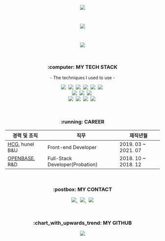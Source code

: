 <p align="center">
  <img src="https://capsule-render.vercel.app/api?type=waving&height=150&section=header&text=Inseong&fontSize=70&fontAlign=80&fontAlignY=40&color=34c0eb&fontColor=ffffff"/>
</p>

<br>

<p align="center">
<img align='center' src="http://mazassumnida.wtf/api/v2/generate_badge?boj=goflvhxj2547">
</p>

<br>
  
<p align="center">
  <a href="https://hits.seeyoufarm.com">
    <img src="https://hits.seeyoufarm.com/api/count/incr/badge.svg?url=https://github.com/InSeong-So&count_bg=%234CD3FC&title_bg=%2386757E&icon=github.svg&icon_color=%23E1DEDE&title=hits&edge_flat=false"/>
  </a>
</p>

<br>

<h3 align="center">:computer: MY TECH STACK</h3>

<p align="center"> - The techniques I used to use -</p>

<p align="center">
  <img src="https://img.shields.io/badge/HTML5-E34F26?style=flat-square&logo=html5&logoColor=white"/></a>&nbsp
  <img src="https://img.shields.io/badge/CSS3-1572B6?style=flat-square&logo=css3&logoColor=white"/></a>&nbsp
  <img src="https://img.shields.io/badge/JavaScript-ffb13b?style=flat-square&logo=javascript&logoColor=white"/></a>&nbsp 
  <img src="https://img.shields.io/badge/TypeScript-3178C6?style=flat-square&logo=TypeScript&logoColor=white"/></a>&nbsp 
  <img src="https://img.shields.io/badge/Vue.js-4FC08D?style=flat-square&logo=Vue.js&logoColor=white"/></a>&nbsp 
  <img src="https://img.shields.io/badge/React.js-61DAFB?style=flat-square&logo=React&logoColor=white"/></a>&nbsp 
  <br>
  <img src="https://img.shields.io/badge/Node.js-339933?style=flat-square&logo=Node.js&logoColor=white"/></a>&nbsp
  <img src="https://img.shields.io/badge/Java-5382A1?style=flat-square&logo=Java&logoColor=white"/></a>&nbsp
  <img src="https://img.shields.io/badge/Python-3766AB?style=flat-square&logo=Python&logoColor=white"/></a>&nbsp 
  <br>
  <img src="https://img.shields.io/badge/Linux-FCC624?style=flat-square&logo=Linux&logoColor=white"/></a>&nbsp 
  <img src="https://img.shields.io/badge/RaspberryPi-A22846?style=flat-square&logo=RaspberryPi&logoColor=white"/></a>&nbsp 
  <img src="https://img.shields.io/badge/Oracle-F80000?style=flat-square&logo=Oracle&logoColor=white"/></a>&nbsp 
  <img src="https://img.shields.io/badge/Mysql-4479A1?style=flat-square&logo=MySql&logoColor=white"/></a>&nbsp 
</p>

<br>

<h3 align="center">:running: CAREER</h3>

<table align="center">
  <thead>
    <th>경력 및 조직</th> 
    <th>직무</th> 
    <th>재직년월</th>
  </thead>
  <tbody>
    <tr>
      <td><a href="https://www.e-hcg.com/kor/">HCG</a>, hunel B&U</td>
      <td>Front-end Developer</td>
      <td>2019. 03 ~ 2021. 07</td>
    </tr>
    <tr>
      <td><a href="http://www.openbase.co.kr/">OPENBASE</a>, R&D</td>
      <td>Full-Stack Developer(Probation)</td>
      <td>2018. 10 ~ 2018. 12</td>
    </tr>
  </tbody>
</table>
  
<br>

<h3 align="center">:postbox: MY CONTACT</h3>

<p align="center">
  <a href="https://sisparang.tistory.com/">
    <img src="https://img.shields.io/badge/Tech%20Blog-FF5722?style=flat-square&logo=Blogger&logoColor=white&link=https://sisparang.tistory.com/"/>
  </a>&nbsp
  <a href="https://www.rocketpunch.com/@InSeong-So">
    <img src="https://img.shields.io/badge/RocketPunch-F5455C?style=flat-square&logo=Rocket.Chat&logoColor=white&link=https://www.rocketpunch.com/@InSeong-So"/>
  </a>&nbsp
  <a href="mailto:goflvhxj2547@gmail.com"><img src="https://img.shields.io/badge/Gmail-EA4335?style=flat-square&logo=Gmail&logoColor=white&link=goflvhxj2547@gmail.com"/></a>
</p>
 
<br>

<h3 align="center">:chart_with_upwards_trend: MY GITHUB</h3>

<p align="center">
  <a href="https://github.com/Inseong-So/Inseong-So">
    <img src="https://github-readme-stats.vercel.app/api?username=Inseong-So"/>
  </a>
</p>
 
<br>
